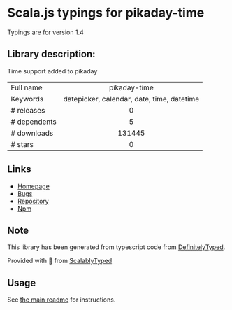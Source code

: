 
# Scala.js typings for pikaday-time

Typings are for version 1.4

## Library description:
Time support added to pikaday

|                    |                 |
| ------------------ | :-------------: |
| Full name          | pikaday-time |
| Keywords           | datepicker, calendar, date, time, datetime |
| # releases         | 0 |
| # dependents       | 5 |
| # downloads        | 131445 |
| # stars            | 0 |

## Links
- [Homepage](http://dbushell.github.io/Pikaday/)
- [Bugs](https://github.com/owenmead/Pikaday/issues)
- [Repository](https://github.com/owenmead/Pikaday)
- [Npm](https://www.npmjs.com/package/pikaday-time)
    


## Note
This library has been generated from typescript code from [DefinitelyTyped](https://definitelytyped.org).

Provided with :purple_heart: from [ScalablyTyped](https://github.com/oyvindberg/ScalablyTyped)

## Usage
See [the main readme](../../readme.md) for instructions.


